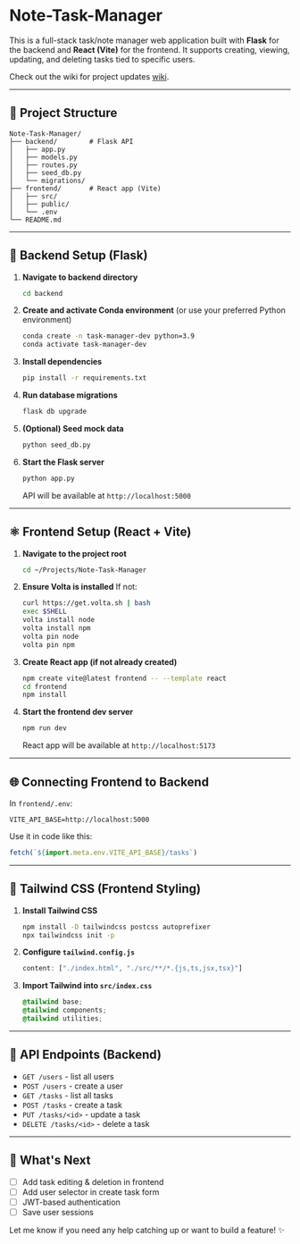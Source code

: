 # Note-Task-Manager

This is a full-stack task/note manager web application built with **Flask** for the backend and **React (Vite)** for the frontend. It supports creating, viewing, updating, and deleting tasks tied to specific users.

Check out the wiki for project updates [wiki](https://github.com/RoyH11/Note-Task-Manager/wiki).


---

## 📁 Project Structure
```
Note-Task-Manager/
├── backend/        # Flask API
│   ├── app.py
│   ├── models.py
│   ├── routes.py
│   ├── seed_db.py
│   └── migrations/
├── frontend/       # React app (Vite)
│   ├── src/
│   ├── public/
│   └── .env
└── README.md
```

---

## 🔧 Backend Setup (Flask)
1. **Navigate to backend directory**
   ```bash
   cd backend
   ```

2. **Create and activate Conda environment** (or use your preferred Python environment)
   ```bash
   conda create -n task-manager-dev python=3.9
   conda activate task-manager-dev
   ```

3. **Install dependencies**
   ```bash
   pip install -r requirements.txt
   ```

4. **Run database migrations**
   ```bash
   flask db upgrade
   ```

5. **(Optional) Seed mock data**
   ```bash
   python seed_db.py
   ```

6. **Start the Flask server**
   ```bash
   python app.py
   ```
   API will be available at `http://localhost:5000`

---

## ⚛️ Frontend Setup (React + Vite)
1. **Navigate to the project root**
   ```bash
   cd ~/Projects/Note-Task-Manager
   ```

2. **Ensure Volta is installed**
   If not:
   ```bash
   curl https://get.volta.sh | bash
   exec $SHELL
   volta install node
   volta install npm
   volta pin node
   volta pin npm
   ```

3. **Create React app (if not already created)**
   ```bash
   npm create vite@latest frontend -- --template react
   cd frontend
   npm install
   ```

4. **Start the frontend dev server**
   ```bash
   npm run dev
   ```
   React app will be available at `http://localhost:5173`

---

## 🌐 Connecting Frontend to Backend
In `frontend/.env`:
```env
VITE_API_BASE=http://localhost:5000
```
Use it in code like this:
```js
fetch(`${import.meta.env.VITE_API_BASE}/tasks`)
```

---

## 💅 Tailwind CSS (Frontend Styling)
1. **Install Tailwind CSS**
   ```bash
   npm install -D tailwindcss postcss autoprefixer
   npx tailwindcss init -p
   ```

2. **Configure `tailwind.config.js`**
   ```js
   content: ["./index.html", "./src/**/*.{js,ts,jsx,tsx}"]
   ```

3. **Import Tailwind into `src/index.css`**
   ```css
   @tailwind base;
   @tailwind components;
   @tailwind utilities;
   ```

---

## 🧠 API Endpoints (Backend)
- `GET /users` - list all users
- `POST /users` - create a user
- `GET /tasks` - list all tasks
- `POST /tasks` - create a task
- `PUT /tasks/<id>` - update a task
- `DELETE /tasks/<id>` - delete a task

---

## 🚀 What's Next
- [ ] Add task editing & deletion in frontend
- [ ] Add user selector in create task form
- [ ] JWT-based authentication
- [ ] Save user sessions

Let me know if you need any help catching up or want to build a feature! ✨
